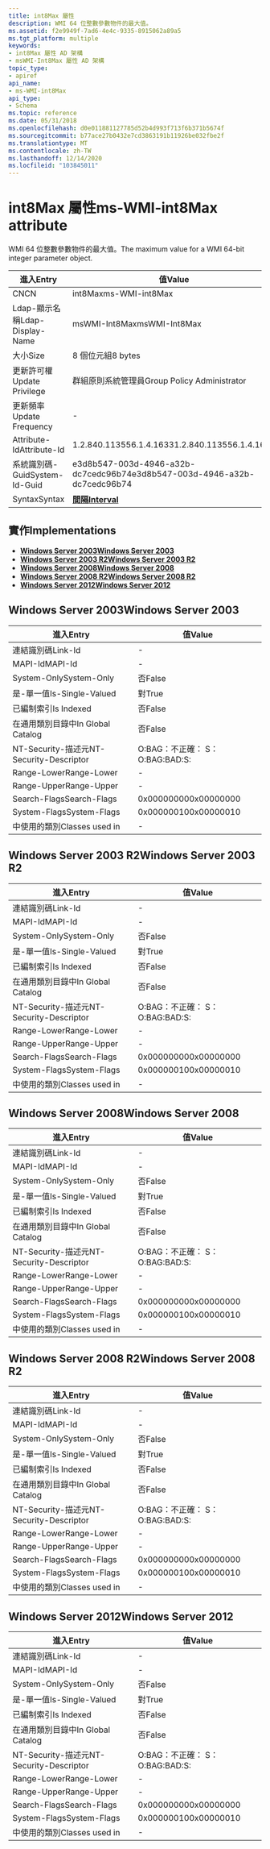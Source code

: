 ```yaml
---
title: int8Max 屬性
description: WMI 64 位整數參數物件的最大值。
ms.assetid: f2e9949f-7ad6-4e4c-9335-8915062a89a5
ms.tgt_platform: multiple
keywords:
- int8Max 屬性 AD 架構
- msWMI-Int8Max 屬性 AD 架構
topic_type:
- apiref
api_name:
- ms-WMI-int8Max
api_type:
- Schema
ms.topic: reference
ms.date: 05/31/2018
ms.openlocfilehash: d0e011881127785d52b4d993f713f6b371b5674f
ms.sourcegitcommit: b77ace27b0432e7cd3863191b11926be032fbe2f
ms.translationtype: MT
ms.contentlocale: zh-TW
ms.lasthandoff: 12/14/2020
ms.locfileid: "103845011"
---
```

# <a name="ms-wmi-int8max-attribute"></a><span data-ttu-id="998b3-105">int8Max 屬性</span><span class="sxs-lookup"><span data-stu-id="998b3-105">ms-WMI-int8Max attribute</span></span>

<span data-ttu-id="998b3-106">WMI 64 位整數參數物件的最大值。</span><span class="sxs-lookup"><span data-stu-id="998b3-106">The maximum value for a WMI 64-bit integer parameter object.</span></span>



| <span data-ttu-id="998b3-107">進入</span><span class="sxs-lookup"><span data-stu-id="998b3-107">Entry</span></span> | <span data-ttu-id="998b3-108">值</span><span class="sxs-lookup"><span data-stu-id="998b3-108">Value</span></span> |
|-------------------|--------------------------------------|
| <span data-ttu-id="998b3-109">CN</span><span class="sxs-lookup"><span data-stu-id="998b3-109">CN</span></span>                | <span data-ttu-id="998b3-110">int8Max</span><span class="sxs-lookup"><span data-stu-id="998b3-110">ms-WMI-int8Max</span></span>                       |
| <span data-ttu-id="998b3-111">Ldap-顯示名稱</span><span class="sxs-lookup"><span data-stu-id="998b3-111">Ldap-Display-Name</span></span> | <span data-ttu-id="998b3-112">msWMI-Int8Max</span><span class="sxs-lookup"><span data-stu-id="998b3-112">msWMI-Int8Max</span></span>                        |
| <span data-ttu-id="998b3-113">大小</span><span class="sxs-lookup"><span data-stu-id="998b3-113">Size</span></span>              | <span data-ttu-id="998b3-114">8 個位元組</span><span class="sxs-lookup"><span data-stu-id="998b3-114">8 bytes</span></span>                              |
| <span data-ttu-id="998b3-115">更新許可權</span><span class="sxs-lookup"><span data-stu-id="998b3-115">Update Privilege</span></span>  | <span data-ttu-id="998b3-116">群組原則系統管理員</span><span class="sxs-lookup"><span data-stu-id="998b3-116">Group Policy Administrator</span></span>           |
| <span data-ttu-id="998b3-117">更新頻率</span><span class="sxs-lookup"><span data-stu-id="998b3-117">Update Frequency</span></span>  | \-                                   |
| <span data-ttu-id="998b3-118">Attribute-Id</span><span class="sxs-lookup"><span data-stu-id="998b3-118">Attribute-Id</span></span>      | <span data-ttu-id="998b3-119">1.2.840.113556.1.4.1633</span><span class="sxs-lookup"><span data-stu-id="998b3-119">1.2.840.113556.1.4.1633</span></span>              |
| <span data-ttu-id="998b3-120">系統識別碼-Guid</span><span class="sxs-lookup"><span data-stu-id="998b3-120">System-Id-Guid</span></span>    | <span data-ttu-id="998b3-121">e3d8b547-003d-4946-a32b-dc7cedc96b74</span><span class="sxs-lookup"><span data-stu-id="998b3-121">e3d8b547-003d-4946-a32b-dc7cedc96b74</span></span> |
| <span data-ttu-id="998b3-122">Syntax</span><span class="sxs-lookup"><span data-stu-id="998b3-122">Syntax</span></span>            | [<span data-ttu-id="998b3-123">**間隔**</span><span class="sxs-lookup"><span data-stu-id="998b3-123">**Interval**</span></span>](s-interval.md)       |



## <a name="implementations"></a><span data-ttu-id="998b3-124">實作</span><span class="sxs-lookup"><span data-stu-id="998b3-124">Implementations</span></span>

-   [<span data-ttu-id="998b3-125">**Windows Server 2003**</span><span class="sxs-lookup"><span data-stu-id="998b3-125">**Windows Server 2003**</span></span>](#windows-server-2003)
-   [<span data-ttu-id="998b3-126">**Windows Server 2003 R2**</span><span class="sxs-lookup"><span data-stu-id="998b3-126">**Windows Server 2003 R2**</span></span>](#windows-server-2003-r2)
-   [<span data-ttu-id="998b3-127">**Windows Server 2008**</span><span class="sxs-lookup"><span data-stu-id="998b3-127">**Windows Server 2008**</span></span>](#windows-server-2008)
-   [<span data-ttu-id="998b3-128">**Windows Server 2008 R2**</span><span class="sxs-lookup"><span data-stu-id="998b3-128">**Windows Server 2008 R2**</span></span>](#windows-server-2008-r2)
-   [<span data-ttu-id="998b3-129">**Windows Server 2012**</span><span class="sxs-lookup"><span data-stu-id="998b3-129">**Windows Server 2012**</span></span>](#windows-server-2012)

## <a name="windows-server-2003"></a><span data-ttu-id="998b3-130">Windows Server 2003</span><span class="sxs-lookup"><span data-stu-id="998b3-130">Windows Server 2003</span></span>



| <span data-ttu-id="998b3-131">進入</span><span class="sxs-lookup"><span data-stu-id="998b3-131">Entry</span></span> | <span data-ttu-id="998b3-132">值</span><span class="sxs-lookup"><span data-stu-id="998b3-132">Value</span></span> |
|------------------------|--------------|
| <span data-ttu-id="998b3-133">連結識別碼</span><span class="sxs-lookup"><span data-stu-id="998b3-133">Link-Id</span></span>                | \-           |
| <span data-ttu-id="998b3-134">MAPI-Id</span><span class="sxs-lookup"><span data-stu-id="998b3-134">MAPI-Id</span></span>                | \-           |
| <span data-ttu-id="998b3-135">System-Only</span><span class="sxs-lookup"><span data-stu-id="998b3-135">System-Only</span></span>            | <span data-ttu-id="998b3-136">否</span><span class="sxs-lookup"><span data-stu-id="998b3-136">False</span></span>        |
| <span data-ttu-id="998b3-137">是-單一值</span><span class="sxs-lookup"><span data-stu-id="998b3-137">Is-Single-Valued</span></span>       | <span data-ttu-id="998b3-138">對</span><span class="sxs-lookup"><span data-stu-id="998b3-138">True</span></span>         |
| <span data-ttu-id="998b3-139">已編制索引</span><span class="sxs-lookup"><span data-stu-id="998b3-139">Is Indexed</span></span>             | <span data-ttu-id="998b3-140">否</span><span class="sxs-lookup"><span data-stu-id="998b3-140">False</span></span>        |
| <span data-ttu-id="998b3-141">在通用類別目錄中</span><span class="sxs-lookup"><span data-stu-id="998b3-141">In Global Catalog</span></span>      | <span data-ttu-id="998b3-142">否</span><span class="sxs-lookup"><span data-stu-id="998b3-142">False</span></span>        |
| <span data-ttu-id="998b3-143">NT-Security-描述元</span><span class="sxs-lookup"><span data-stu-id="998b3-143">NT-Security-Descriptor</span></span> | <span data-ttu-id="998b3-144">O:BAG：不正確： S：</span><span class="sxs-lookup"><span data-stu-id="998b3-144">O:BAG:BAD:S:</span></span> |
| <span data-ttu-id="998b3-145">Range-Lower</span><span class="sxs-lookup"><span data-stu-id="998b3-145">Range-Lower</span></span>            | \-           |
| <span data-ttu-id="998b3-146">Range-Upper</span><span class="sxs-lookup"><span data-stu-id="998b3-146">Range-Upper</span></span>            | \-           |
| <span data-ttu-id="998b3-147">Search-Flags</span><span class="sxs-lookup"><span data-stu-id="998b3-147">Search-Flags</span></span>           | <span data-ttu-id="998b3-148">0x00000000</span><span class="sxs-lookup"><span data-stu-id="998b3-148">0x00000000</span></span>   |
| <span data-ttu-id="998b3-149">System-Flags</span><span class="sxs-lookup"><span data-stu-id="998b3-149">System-Flags</span></span>           | <span data-ttu-id="998b3-150">0x00000010</span><span class="sxs-lookup"><span data-stu-id="998b3-150">0x00000010</span></span>   |
| <span data-ttu-id="998b3-151">中使用的類別</span><span class="sxs-lookup"><span data-stu-id="998b3-151">Classes used in</span></span>        | \-           |



## <a name="windows-server-2003-r2"></a><span data-ttu-id="998b3-152">Windows Server 2003 R2</span><span class="sxs-lookup"><span data-stu-id="998b3-152">Windows Server 2003 R2</span></span>



| <span data-ttu-id="998b3-153">進入</span><span class="sxs-lookup"><span data-stu-id="998b3-153">Entry</span></span> | <span data-ttu-id="998b3-154">值</span><span class="sxs-lookup"><span data-stu-id="998b3-154">Value</span></span> |
|------------------------|--------------|
| <span data-ttu-id="998b3-155">連結識別碼</span><span class="sxs-lookup"><span data-stu-id="998b3-155">Link-Id</span></span>                | \-           |
| <span data-ttu-id="998b3-156">MAPI-Id</span><span class="sxs-lookup"><span data-stu-id="998b3-156">MAPI-Id</span></span>                | \-           |
| <span data-ttu-id="998b3-157">System-Only</span><span class="sxs-lookup"><span data-stu-id="998b3-157">System-Only</span></span>            | <span data-ttu-id="998b3-158">否</span><span class="sxs-lookup"><span data-stu-id="998b3-158">False</span></span>        |
| <span data-ttu-id="998b3-159">是-單一值</span><span class="sxs-lookup"><span data-stu-id="998b3-159">Is-Single-Valued</span></span>       | <span data-ttu-id="998b3-160">對</span><span class="sxs-lookup"><span data-stu-id="998b3-160">True</span></span>         |
| <span data-ttu-id="998b3-161">已編制索引</span><span class="sxs-lookup"><span data-stu-id="998b3-161">Is Indexed</span></span>             | <span data-ttu-id="998b3-162">否</span><span class="sxs-lookup"><span data-stu-id="998b3-162">False</span></span>        |
| <span data-ttu-id="998b3-163">在通用類別目錄中</span><span class="sxs-lookup"><span data-stu-id="998b3-163">In Global Catalog</span></span>      | <span data-ttu-id="998b3-164">否</span><span class="sxs-lookup"><span data-stu-id="998b3-164">False</span></span>        |
| <span data-ttu-id="998b3-165">NT-Security-描述元</span><span class="sxs-lookup"><span data-stu-id="998b3-165">NT-Security-Descriptor</span></span> | <span data-ttu-id="998b3-166">O:BAG：不正確： S：</span><span class="sxs-lookup"><span data-stu-id="998b3-166">O:BAG:BAD:S:</span></span> |
| <span data-ttu-id="998b3-167">Range-Lower</span><span class="sxs-lookup"><span data-stu-id="998b3-167">Range-Lower</span></span>            | \-           |
| <span data-ttu-id="998b3-168">Range-Upper</span><span class="sxs-lookup"><span data-stu-id="998b3-168">Range-Upper</span></span>            | \-           |
| <span data-ttu-id="998b3-169">Search-Flags</span><span class="sxs-lookup"><span data-stu-id="998b3-169">Search-Flags</span></span>           | <span data-ttu-id="998b3-170">0x00000000</span><span class="sxs-lookup"><span data-stu-id="998b3-170">0x00000000</span></span>   |
| <span data-ttu-id="998b3-171">System-Flags</span><span class="sxs-lookup"><span data-stu-id="998b3-171">System-Flags</span></span>           | <span data-ttu-id="998b3-172">0x00000010</span><span class="sxs-lookup"><span data-stu-id="998b3-172">0x00000010</span></span>   |
| <span data-ttu-id="998b3-173">中使用的類別</span><span class="sxs-lookup"><span data-stu-id="998b3-173">Classes used in</span></span>        | \-           |



## <a name="windows-server-2008"></a><span data-ttu-id="998b3-174">Windows Server 2008</span><span class="sxs-lookup"><span data-stu-id="998b3-174">Windows Server 2008</span></span>



| <span data-ttu-id="998b3-175">進入</span><span class="sxs-lookup"><span data-stu-id="998b3-175">Entry</span></span> | <span data-ttu-id="998b3-176">值</span><span class="sxs-lookup"><span data-stu-id="998b3-176">Value</span></span> |
|------------------------|--------------|
| <span data-ttu-id="998b3-177">連結識別碼</span><span class="sxs-lookup"><span data-stu-id="998b3-177">Link-Id</span></span>                | \-           |
| <span data-ttu-id="998b3-178">MAPI-Id</span><span class="sxs-lookup"><span data-stu-id="998b3-178">MAPI-Id</span></span>                | \-           |
| <span data-ttu-id="998b3-179">System-Only</span><span class="sxs-lookup"><span data-stu-id="998b3-179">System-Only</span></span>            | <span data-ttu-id="998b3-180">否</span><span class="sxs-lookup"><span data-stu-id="998b3-180">False</span></span>        |
| <span data-ttu-id="998b3-181">是-單一值</span><span class="sxs-lookup"><span data-stu-id="998b3-181">Is-Single-Valued</span></span>       | <span data-ttu-id="998b3-182">對</span><span class="sxs-lookup"><span data-stu-id="998b3-182">True</span></span>         |
| <span data-ttu-id="998b3-183">已編制索引</span><span class="sxs-lookup"><span data-stu-id="998b3-183">Is Indexed</span></span>             | <span data-ttu-id="998b3-184">否</span><span class="sxs-lookup"><span data-stu-id="998b3-184">False</span></span>        |
| <span data-ttu-id="998b3-185">在通用類別目錄中</span><span class="sxs-lookup"><span data-stu-id="998b3-185">In Global Catalog</span></span>      | <span data-ttu-id="998b3-186">否</span><span class="sxs-lookup"><span data-stu-id="998b3-186">False</span></span>        |
| <span data-ttu-id="998b3-187">NT-Security-描述元</span><span class="sxs-lookup"><span data-stu-id="998b3-187">NT-Security-Descriptor</span></span> | <span data-ttu-id="998b3-188">O:BAG：不正確： S：</span><span class="sxs-lookup"><span data-stu-id="998b3-188">O:BAG:BAD:S:</span></span> |
| <span data-ttu-id="998b3-189">Range-Lower</span><span class="sxs-lookup"><span data-stu-id="998b3-189">Range-Lower</span></span>            | \-           |
| <span data-ttu-id="998b3-190">Range-Upper</span><span class="sxs-lookup"><span data-stu-id="998b3-190">Range-Upper</span></span>            | \-           |
| <span data-ttu-id="998b3-191">Search-Flags</span><span class="sxs-lookup"><span data-stu-id="998b3-191">Search-Flags</span></span>           | <span data-ttu-id="998b3-192">0x00000000</span><span class="sxs-lookup"><span data-stu-id="998b3-192">0x00000000</span></span>   |
| <span data-ttu-id="998b3-193">System-Flags</span><span class="sxs-lookup"><span data-stu-id="998b3-193">System-Flags</span></span>           | <span data-ttu-id="998b3-194">0x00000010</span><span class="sxs-lookup"><span data-stu-id="998b3-194">0x00000010</span></span>   |
| <span data-ttu-id="998b3-195">中使用的類別</span><span class="sxs-lookup"><span data-stu-id="998b3-195">Classes used in</span></span>        | \-           |



## <a name="windows-server-2008-r2"></a><span data-ttu-id="998b3-196">Windows Server 2008 R2</span><span class="sxs-lookup"><span data-stu-id="998b3-196">Windows Server 2008 R2</span></span>



| <span data-ttu-id="998b3-197">進入</span><span class="sxs-lookup"><span data-stu-id="998b3-197">Entry</span></span> | <span data-ttu-id="998b3-198">值</span><span class="sxs-lookup"><span data-stu-id="998b3-198">Value</span></span> |
|------------------------|--------------|
| <span data-ttu-id="998b3-199">連結識別碼</span><span class="sxs-lookup"><span data-stu-id="998b3-199">Link-Id</span></span>                | \-           |
| <span data-ttu-id="998b3-200">MAPI-Id</span><span class="sxs-lookup"><span data-stu-id="998b3-200">MAPI-Id</span></span>                | \-           |
| <span data-ttu-id="998b3-201">System-Only</span><span class="sxs-lookup"><span data-stu-id="998b3-201">System-Only</span></span>            | <span data-ttu-id="998b3-202">否</span><span class="sxs-lookup"><span data-stu-id="998b3-202">False</span></span>        |
| <span data-ttu-id="998b3-203">是-單一值</span><span class="sxs-lookup"><span data-stu-id="998b3-203">Is-Single-Valued</span></span>       | <span data-ttu-id="998b3-204">對</span><span class="sxs-lookup"><span data-stu-id="998b3-204">True</span></span>         |
| <span data-ttu-id="998b3-205">已編制索引</span><span class="sxs-lookup"><span data-stu-id="998b3-205">Is Indexed</span></span>             | <span data-ttu-id="998b3-206">否</span><span class="sxs-lookup"><span data-stu-id="998b3-206">False</span></span>        |
| <span data-ttu-id="998b3-207">在通用類別目錄中</span><span class="sxs-lookup"><span data-stu-id="998b3-207">In Global Catalog</span></span>      | <span data-ttu-id="998b3-208">否</span><span class="sxs-lookup"><span data-stu-id="998b3-208">False</span></span>        |
| <span data-ttu-id="998b3-209">NT-Security-描述元</span><span class="sxs-lookup"><span data-stu-id="998b3-209">NT-Security-Descriptor</span></span> | <span data-ttu-id="998b3-210">O:BAG：不正確： S：</span><span class="sxs-lookup"><span data-stu-id="998b3-210">O:BAG:BAD:S:</span></span> |
| <span data-ttu-id="998b3-211">Range-Lower</span><span class="sxs-lookup"><span data-stu-id="998b3-211">Range-Lower</span></span>            | \-           |
| <span data-ttu-id="998b3-212">Range-Upper</span><span class="sxs-lookup"><span data-stu-id="998b3-212">Range-Upper</span></span>            | \-           |
| <span data-ttu-id="998b3-213">Search-Flags</span><span class="sxs-lookup"><span data-stu-id="998b3-213">Search-Flags</span></span>           | <span data-ttu-id="998b3-214">0x00000000</span><span class="sxs-lookup"><span data-stu-id="998b3-214">0x00000000</span></span>   |
| <span data-ttu-id="998b3-215">System-Flags</span><span class="sxs-lookup"><span data-stu-id="998b3-215">System-Flags</span></span>           | <span data-ttu-id="998b3-216">0x00000010</span><span class="sxs-lookup"><span data-stu-id="998b3-216">0x00000010</span></span>   |
| <span data-ttu-id="998b3-217">中使用的類別</span><span class="sxs-lookup"><span data-stu-id="998b3-217">Classes used in</span></span>        | \-           |



## <a name="windows-server-2012"></a><span data-ttu-id="998b3-218">Windows Server 2012</span><span class="sxs-lookup"><span data-stu-id="998b3-218">Windows Server 2012</span></span>



| <span data-ttu-id="998b3-219">進入</span><span class="sxs-lookup"><span data-stu-id="998b3-219">Entry</span></span> | <span data-ttu-id="998b3-220">值</span><span class="sxs-lookup"><span data-stu-id="998b3-220">Value</span></span> |
|------------------------|--------------|
| <span data-ttu-id="998b3-221">連結識別碼</span><span class="sxs-lookup"><span data-stu-id="998b3-221">Link-Id</span></span>                | \-           |
| <span data-ttu-id="998b3-222">MAPI-Id</span><span class="sxs-lookup"><span data-stu-id="998b3-222">MAPI-Id</span></span>                | \-           |
| <span data-ttu-id="998b3-223">System-Only</span><span class="sxs-lookup"><span data-stu-id="998b3-223">System-Only</span></span>            | <span data-ttu-id="998b3-224">否</span><span class="sxs-lookup"><span data-stu-id="998b3-224">False</span></span>        |
| <span data-ttu-id="998b3-225">是-單一值</span><span class="sxs-lookup"><span data-stu-id="998b3-225">Is-Single-Valued</span></span>       | <span data-ttu-id="998b3-226">對</span><span class="sxs-lookup"><span data-stu-id="998b3-226">True</span></span>         |
| <span data-ttu-id="998b3-227">已編制索引</span><span class="sxs-lookup"><span data-stu-id="998b3-227">Is Indexed</span></span>             | <span data-ttu-id="998b3-228">否</span><span class="sxs-lookup"><span data-stu-id="998b3-228">False</span></span>        |
| <span data-ttu-id="998b3-229">在通用類別目錄中</span><span class="sxs-lookup"><span data-stu-id="998b3-229">In Global Catalog</span></span>      | <span data-ttu-id="998b3-230">否</span><span class="sxs-lookup"><span data-stu-id="998b3-230">False</span></span>        |
| <span data-ttu-id="998b3-231">NT-Security-描述元</span><span class="sxs-lookup"><span data-stu-id="998b3-231">NT-Security-Descriptor</span></span> | <span data-ttu-id="998b3-232">O:BAG：不正確： S：</span><span class="sxs-lookup"><span data-stu-id="998b3-232">O:BAG:BAD:S:</span></span> |
| <span data-ttu-id="998b3-233">Range-Lower</span><span class="sxs-lookup"><span data-stu-id="998b3-233">Range-Lower</span></span>            | \-           |
| <span data-ttu-id="998b3-234">Range-Upper</span><span class="sxs-lookup"><span data-stu-id="998b3-234">Range-Upper</span></span>            | \-           |
| <span data-ttu-id="998b3-235">Search-Flags</span><span class="sxs-lookup"><span data-stu-id="998b3-235">Search-Flags</span></span>           | <span data-ttu-id="998b3-236">0x00000000</span><span class="sxs-lookup"><span data-stu-id="998b3-236">0x00000000</span></span>   |
| <span data-ttu-id="998b3-237">System-Flags</span><span class="sxs-lookup"><span data-stu-id="998b3-237">System-Flags</span></span>           | <span data-ttu-id="998b3-238">0x00000010</span><span class="sxs-lookup"><span data-stu-id="998b3-238">0x00000010</span></span>   |
| <span data-ttu-id="998b3-239">中使用的類別</span><span class="sxs-lookup"><span data-stu-id="998b3-239">Classes used in</span></span>        | \-           |



 

 




